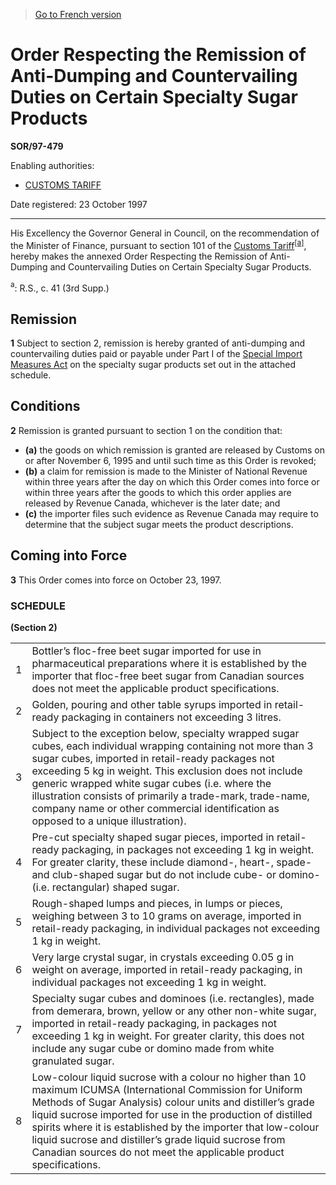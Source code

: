 > [Go to French version](/fr/Règlements/Décrets,%20ordonnances%20et%20règlements%20statutaires/97/479.md)

# Order Respecting the Remission of Anti-Dumping and Countervailing Duties on Certain Specialty Sugar Products

**SOR/97-479**

Enabling authorities: 
- [CUSTOMS TARIFF](/en/Acts/Statutes%20of%20Canada/1997/c.%2036.md)

Date registered: 23 October 1997

----------

His Excellency the Governor General in Council, on the recommendation of the Minister of Finance, pursuant to section 101 of the [Customs Tariff](/en/Acts/Statutes%20of%20Canada/1997/c.%2036.md)<sup><a href='#fn_SOR_97-479_EN_hq_5322'>[a]</a></sup>, hereby makes the annexed Order Respecting the Remission of Anti-Dumping and Countervailing Duties on Certain Specialty Sugar Products.

<a name='fn_SOR_97-479_EN_hq_5322'><sup>a</sup></a>: R.S., c. 41 (3rd Supp.)<br />




## Remission


**1** Subject to section 2, remission is hereby granted of anti-dumping and countervailing duties paid or payable under Part I of the [Special Import Measures Act](/en/Acts/Revised%20Statutes%20of%20Canada/S/S-15.md) on the specialty sugar products set out in the attached schedule.




## Conditions


**2** Remission is granted pursuant to section 1 on the condition that:
- **(a)** the goods on which remission is granted are released by Customs on or after November 6, 1995 and until such time as this Order is revoked;
- **(b)** a claim for remission is made to the Minister of National Revenue within three years after the day on which this Order comes into force or within three years after the goods to which this order applies are released by Revenue Canada, whichever is the later date; and
- **(c)** the importer files such evidence as Revenue Canada may require to determine that the subject sugar meets the product descriptions.




## Coming into Force


**3** This Order comes into force on October 23, 1997.




### **SCHEDULE** 
**(Section 2)**
<table>
<tr>
<td>1</td>
<td>Bottler’s floc-free beet sugar imported for use in pharmaceutical preparations where it is established by the importer that floc-free beet sugar from Canadian sources does not meet the applicable product specifications.</td>
</tr>
<tr>
<td>2</td>
<td>Golden, pouring and other table syrups imported in retail-ready packaging in containers not exceeding 3 litres.</td>
</tr>
<tr>
<td>3</td>
<td>Subject to the exception below, specialty wrapped sugar cubes, each individual wrapping containing not more than 3 sugar cubes, imported in retail-ready packages not exceeding 5 kg in weight. This exclusion does not include generic wrapped white sugar cubes (i.e. where the illustration consists of primarily a trade-mark, trade-name, company name or other commercial identification as opposed to a unique illustration).</td>
</tr>
<tr>
<td>4</td>
<td>Pre-cut specialty shaped sugar pieces, imported in retail-ready packaging, in packages not exceeding 1 kg in weight. For greater clarity, these include diamond-, heart-, spade- and club-shaped sugar but do not include cube- or domino- (i.e. rectangular) shaped sugar.</td>
</tr>
<tr>
<td>5</td>
<td>Rough-shaped lumps and pieces, in lumps or pieces, weighing between 3 to 10 grams on average, imported in retail-ready packaging, in individual packages not exceeding 1 kg in weight.</td>
</tr>
<tr>
<td>6</td>
<td>Very large crystal sugar, in crystals exceeding 0.05 g in weight on average, imported in retail-ready packaging, in individual packages not exceeding 1 kg in weight.</td>
</tr>
<tr>
<td>7</td>
<td>Specialty sugar cubes and dominoes (i.e. rectangles), made from demerara, brown, yellow or any other non-white sugar, imported in retail-ready packaging, in packages not exceeding 1 kg in weight. For greater clarity, this does not include any sugar cube or domino made from white granulated sugar.</td>
</tr>
<tr>
<td>8</td>
<td>Low-colour liquid sucrose with a colour no higher than 10 maximum ICUMSA (International Commission for Uniform Methods of Sugar Analysis) colour units and distiller’s grade liquid sucrose imported for use in the production of distilled spirits where it is established by the importer that low-colour liquid sucrose and distiller’s grade liquid sucrose from Canadian sources do not meet the applicable product specifications.</td>
</tr>
</table>


